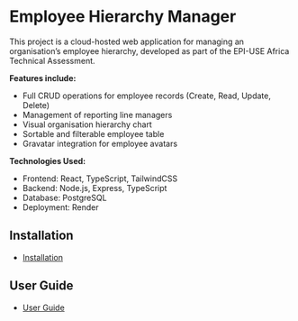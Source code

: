 # Employee Hierarchy Manager

This project is a cloud-hosted web application for managing an organisation’s employee hierarchy, developed as part of the EPI-USE Africa Technical Assessment.

**Features include:**

- Full CRUD operations for employee records (Create, Read, Update, Delete)
- Management of reporting line managers
- Visual organisation hierarchy chart
- Sortable and filterable employee table
- Gravatar integration for employee avatars

**Technologies Used:**

- Frontend: React, TypeScript, TailwindCSS
- Backend: Node.js, Express, TypeScript
- Database: PostgreSQL
- Deployment: Render

## Installation

- [Installation](/docs/TECHNICAL_SPEC.md)

## User Guide

- [User Guide](/docs/USER_GUIDE.md)
